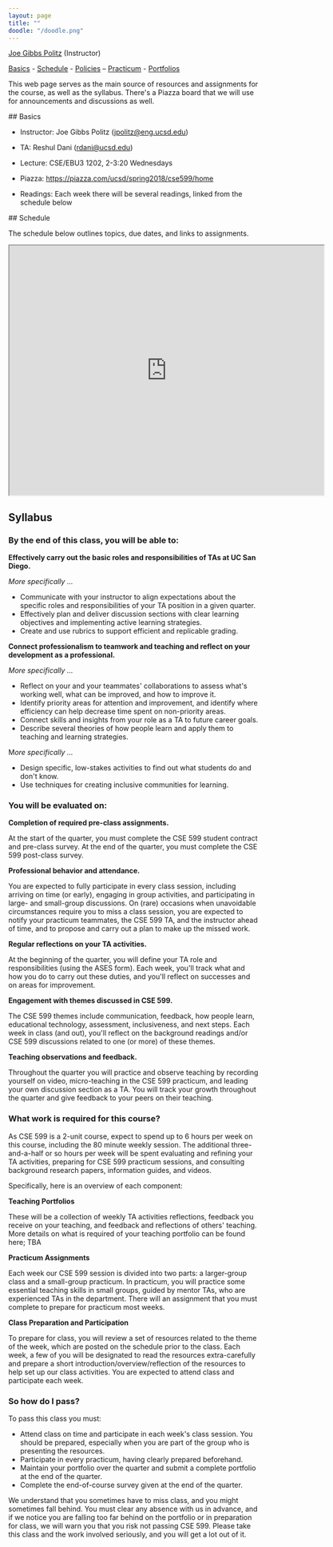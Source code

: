 ```yaml
---
layout: page
title: ""
doodle: "/doodle.png"
---
```


<p>
<a href="https://jpolitz.github.io">Joe Gibbs Politz</a> (Instructor)
</p>

<p>
<a href="#basics">Basics</a> -
<a href="#schedule">Schedule</a> -
<a href="#policies">Policies</a> –
<a href="/practicum/">Practicum</a> -
<a href="/portfolios/">Portfolios</a>
</p>



This web page serves as the main source of resources and assignments for the
course, as well as the syllabus. There's a Piazza board that we will use for
announcements and discussions as well.

<a id="basics">
## Basics

- Instructor: Joe Gibbs Politz (jpolitz@eng.ucsd.edu)
- TA: Reshul Dani (rdani@ucsd.edu)

- Lecture: CSE/EBU3 1202, 2-3:20 Wednesdays

- Piazza: <a href="https://piazza.com/ucsd/spring2018/cse599/home">https://piazza.com/ucsd/spring2018/cse599/home</a>
- Readings: Each week there will be several readings, linked from the schedule below

<a id="schedule">
## Schedule

The schedule below outlines topics, due dates, and links to assignments.

<iframe width="125%" height="500px" src="https://docs.google.com/spreadsheets/d/e/2PACX-1vSn53Ub3FAvEmXbGMISnaiyukdqJNOsMVjEZqP0JvtILf3P7RrLd5BIEKGFX-61PTq2O6Mr2BvANC62/pubhtml?widget=true&amp;headers=false"></iframe>

<a id="policies"></a>
## Syllabus

### By the end of this class, you will be able to:

**Effectively carry out the basic roles and responsibilities of TAs at UC San Diego.**

*More specifically ...*

- Communicate with your instructor to align expectations about the specific roles and responsibilities of your TA position in a given quarter.
- Effectively plan and deliver discussion sections with clear learning objectives and implementing active learning strategies.
- Create and use rubrics to support efficient and replicable grading.

**Connect professionalism to teamwork and teaching and reflect on your development as a professional.**

*More specifically ...*

- Reflect on your and your teammates' collaborations to assess what's working well, what can be improved, and how to improve it.
- Identify priority areas for attention and improvement, and identify where efficiency can help decrease time spent on non-priority areas.
- Connect skills and insights from your role as a TA to future career goals.
- Describe several theories of how people learn and apply them to teaching and learning strategies. 

M*ore specifically ...*

- Design specific, low-stakes activities to find out what students do and don't know.
- Use techniques for creating inclusive communities for learning.


### You will be evaluated on:

**Completion of required pre-class assignments.**

At the start of the quarter, you must complete the CSE 599 student contract and pre-class survey. At the end of the quarter, you must complete the CSE 599 post-class survey.

**Professional behavior and attendance.**

You are expected to fully participate in every class session, including
arriving on time (or early), engaging in group activities, and participating in
large- and small-group discussions. On (rare) occasions when unavoidable
circumstances require you to miss a class session, you are expected to notify
your practicum teammates, the CSE 599 TA, and the instructor ahead of time, and
to propose and carry out a plan to make up the missed work.

**Regular reflections on your TA activities.**

At the beginning of the quarter, you will define your TA role and
responsibilities (using the ASES form). Each week, you'll track what and how
you do to carry out these duties, and you'll reflect on successes and on areas
for improvement.

**Engagement with themes discussed in CSE 599.**

The CSE 599 themes include communication, feedback, how people learn,
educational technology, assessment, inclusiveness, and next steps. Each week in
class (and out), you'll reflect on the background readings and/or CSE 599
discussions related to one (or more) of these themes. 

**Teaching observations and feedback.**

Throughout the quarter you will practice and observe teaching by recording
yourself on video, micro-teaching in the CSE 599 practicum, and leading your
own discussion section as a TA. You will track your growth throughout the
quarter and give feedback to your peers on their teaching. 

### What work is required for this course?

As CSE 599 is a 2-unit course, expect to spend up to 6 hours per week on this
course, including the 80 minute weekly session. The additional three-and-a-half
or so hours per week will be spent evaluating and refining your TA activities,
preparing for CSE 599 practicum sessions, and consulting background research
papers, information guides, and videos.

Specifically, here is an overview of each component:

**Teaching Portfolios**

These will be a collection of weekly TA activities reflections, feedback you
receive on your teaching, and feedback and reflections of others' teaching.
More details on what is required of your teaching portfolio can be found here;
TBA

**Practicum Assignments**

Each week our CSE 599 session is divided into two parts: a larger-group class
and a small-group practicum.   In practicum, you will practice some essential
teaching skills in small groups, guided by mentor TAs, who are experienced TAs
in the department.   There will an assignment that you must complete to prepare
for practicum most weeks.

**Class Preparation and Participation**

To prepare for class, you will review a set of resources related to the theme
of the week, which are posted on the schedule prior to the class.  Each week, a
few of you will be designated to read the resources extra-carefully and prepare
a short introduction/overview/reflection of the resources to help set up our
class activities.  You are expected to attend class and participate each week.

### So how do I pass?

To pass this class you must:

- Attend class on time and participate in each week's class session.   You should be prepared, especially when you are part of the group who is presenting the resources.  
- Participate in every practicum, having clearly prepared beforehand.
- Maintain your portfolio over the quarter and submit a complete portfolio at the end of the quarter.
- Complete the end-of-course survey given at the end of the quarter.

We understand that you sometimes have to miss class, and you might sometimes
fall behind.  You must clear any absence with us in advance, and if we notice
you are falling too far behind on the portfolio or in preparation for class, we
will warn you that you risk not passing CSE 599.  Please take this class and
the work involved seriously, and you will get a lot out of it.

